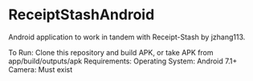 # ReceiptStashAndroid
Android application to work in tandem with Receipt-Stash by jzhang113.

To Run: Clone this repository and build APK, or take APK from app/build/outputs/apk
Requirements:
  Operating System: Android 7.1+
  Camera: Must exist
